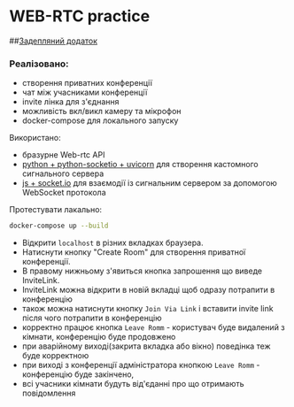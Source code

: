 # WEB-RTC practice

##[Задепляний додаток](https://task.int20htest.site/)

### Реалізовано:

* створення приватних конференції
* чат між учасниками  конференції
* invite лінка для з'єднання
* можливість вкл/викл камеру та мікрофон
* docker-compose для локального запуску

Використано:

* бразурне Web-rtc API
* [python + python-socketio + uvicorn](app.py) для створення кастомного сигнального сервера
* [js + socket.io](public/script.js) для взаємодії із сигнальним сервером за допомогою WebSocket протокола

Протестувати лакально:

```sh
docker-compose up --build
```

* Відкрити `localhost` в різних вкладках браузера.
* Натиснути кнопку "Create Room" для створення приватної конференції.
* В правому нижньому з'явиться кнопка запрошення що виведе InviteLink.
* InviteLink можна відкрити в новій вкладці щоб одразу потрапити в конференцію
* також можна натиснути кнопку `Join Via Link` і вставити invite link після чого потрапити в конференцію
* корректно працює кнопка `Leave Romm` - користувач буде видалений з кімнати, конференцію буде продовжено
* при аварійному виході(закрита вкладка або вікно) поведінка теж буде корректною
* при виході з конференції адміністратора кнопкою `Leave Romm` - конференцію буде закінчено,
* всі учасники кімнати будуть від'єданні про що отримають повідомлення
